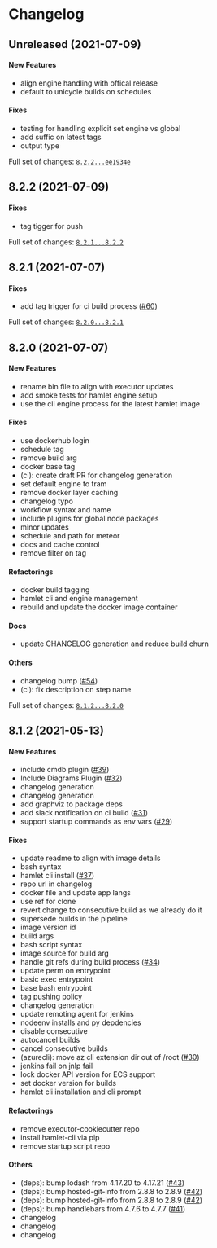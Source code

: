 # Changelog

## Unreleased (2021-07-09)

#### New Features

* align engine handling with offical release
* default to unicycle builds on schedules
#### Fixes

* testing for handling explicit set engine vs global
* add suffic on latest tags
* output type

Full set of changes: [`8.2.2...ee1934e`](https://github.com/hamlet-io/docker-hamlet/compare/8.2.2...ee1934e)

## 8.2.2 (2021-07-09)

#### Fixes

* tag tigger for push

Full set of changes: [`8.2.1...8.2.2`](https://github.com/hamlet-io/docker-hamlet/compare/8.2.1...8.2.2)

## 8.2.1 (2021-07-07)

#### Fixes

* add tag trigger for ci build process ([#60](https://github.com/hamlet-io/docker-hamlet/issues/60))

Full set of changes: [`8.2.0...8.2.1`](https://github.com/hamlet-io/docker-hamlet/compare/8.2.0...8.2.1)

## 8.2.0 (2021-07-07)

#### New Features

* rename bin file to align with executor updates
* add smoke tests for hamlet engine setup
* use the cli engine process for the latest hamlet image
#### Fixes

* use dockerhub login
* schedule tag
* remove build arg
* docker base tag
* (ci): create draft PR for changelog generation
* set default engine to tram
* remove docker layer caching
* changelog typo
* workflow syntax and name
* include plugins for global node packages
* minor updates
* schedule and path for meteor
* docs and cache control
* remove filter on tag
#### Refactorings

* docker build tagging
* hamlet cli and engine management
* rebuild and update the docker image container
#### Docs

* update CHANGELOG generation and reduce build churn
#### Others

* changelog bump ([#54](https://github.com/hamlet-io/docker-hamlet/issues/54))
* (ci): fix description on step name

Full set of changes: [`8.1.2...8.2.0`](https://github.com/hamlet-io/docker-hamlet/compare/8.1.2...8.2.0)

## 8.1.2 (2021-05-13)

#### New Features

* include cmdb plugin ([#39](https://github.com/hamlet-io/docker-hamlet/issues/39))
* Include Diagrams Plugin ([#32](https://github.com/hamlet-io/docker-hamlet/issues/32))
* changelog generation
* changelog generation
* add graphviz to package deps
* add slack notification on ci build ([#31](https://github.com/hamlet-io/docker-hamlet/issues/31))
* support startup commands as env vars ([#29](https://github.com/hamlet-io/docker-hamlet/issues/29))
#### Fixes

* update readme to align with image details
* bash syntax
* hamlet cli install ([#37](https://github.com/hamlet-io/docker-hamlet/issues/37))
* repo url in changelog
* docker file and update app langs
* use ref for clone
* revert change to consecutive build as we already do it
* supersede builds in the pipeline
* image version id
* build args
* bash script syntax
* image source for build arg
* handle git refs during build process ([#34](https://github.com/hamlet-io/docker-hamlet/issues/34))
* update perm on entrypoint
* basic exec entrypoint
* base bash entrypoint
* tag pushing policy
* changelog generation
* update remoting agent for jenkins
* nodeenv installs and py depdencies
* disable consecutive
* autocancel builds
* cancel consecutive builds
* (azurecli): move az cli extension dir out of /root ([#30](https://github.com/hamlet-io/docker-hamlet/issues/30))
* jenkins fail on jnlp fail
* lock docker API version for ECS support
* set docker version for builds
* hamlet cli installation and cli prompt
#### Refactorings

* remove executor-cookiecutter repo
* install hamlet-cli via pip
* remove startup script repo
#### Others

* (deps): bump lodash from 4.17.20 to 4.17.21 ([#43](https://github.com/hamlet-io/docker-hamlet/issues/43))
* (deps): bump hosted-git-info from 2.8.8 to 2.8.9 ([#42](https://github.com/hamlet-io/docker-hamlet/issues/42))
* (deps): bump hosted-git-info from 2.8.8 to 2.8.9 ([#42](https://github.com/hamlet-io/docker-hamlet/issues/42))
* (deps): bump handlebars from 4.7.6 to 4.7.7 ([#41](https://github.com/hamlet-io/docker-hamlet/issues/41))
* changelog
* changelog
* changelog
